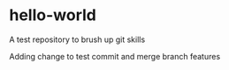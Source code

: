 # hello-world
A test repository to brush up git skills

Adding change to test commit and merge branch features
